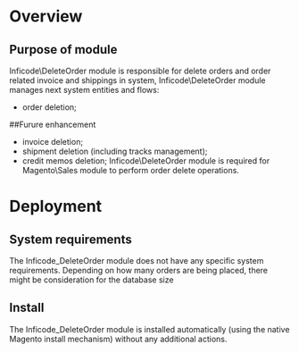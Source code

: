 # Overview
## Purpose of module

Inficode\DeleteOrder module is responsible for delete orders and order related invoice and shippings in system,
Inficode\DeleteOrder module manages next system entities and flows:
* order deletion;

##Furure enhancement 
* invoice deletion;
* shipment deletion (including tracks management);
* credit memos deletion;
Inficode\DeleteOrder module is required for Magento\Sales module to perform order delete operations.

# Deployment
## System requirements

The Inficode_DeleteOrder module does not have any specific system requirements.
Depending on how many orders are being placed, there might be consideration for the database size

## Install
The Inficode_DeleteOrder module is installed automatically (using the native Magento install mechanism) without any additional actions.